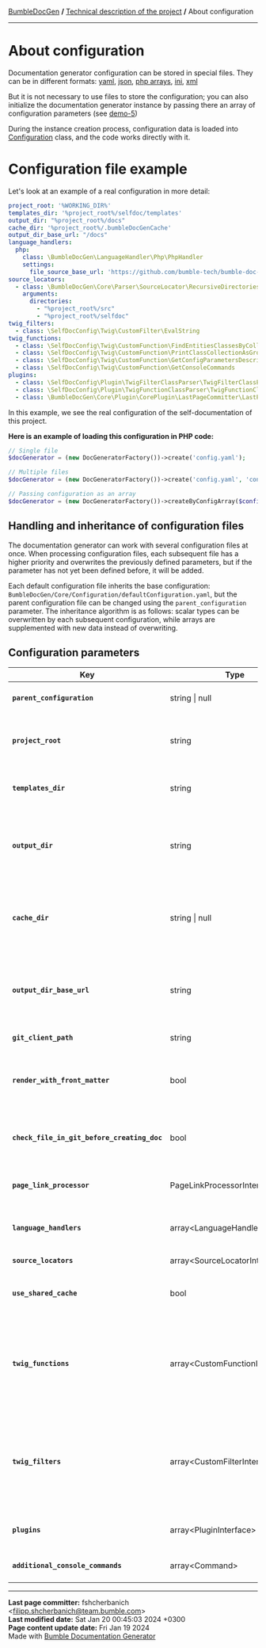[BumbleDocGen](../README.md) **/**
[Technical description of the project](readme.md) **/**
About configuration

---


# About configuration

Documentation generator configuration can be stored in special files.
They can be in different formats: <a href='https://yaml.org/'>yaml</a>, <a href='https://www.json.org/json-en.html'>json</a>, <a href='https://www.php.net/manual/en/language.types.array.php'>php arrays</a>, <a href='https://learn.microsoft.com/en-us/previous-versions/windows/desktop/ms717987(v=vs.85)'>ini</a>, <a href='https://www.w3.org/XML/'>xml</a>

But it is not necessary to use files to store the configuration; you can also initialize the documentation generator instance by passing there an array of configuration parameters (see <a href='https://github.com/bumble-tech/bumble-doc-gen/tree/master/demo'>demo-5</a>)

During the instance creation process, configuration data is loaded into [Configuration](classes/Configuration.md) class, and the code works directly with it.

# Configuration file example

Let's look at an example of a real configuration in more detail:

```yaml
project_root: '%WORKING_DIR%'
templates_dir: '%project_root%/selfdoc/templates'
output_dir: "%project_root%/docs"
cache_dir: '%project_root%/.bumbleDocGenCache'
output_dir_base_url: "/docs"
language_handlers:
  php:
    class: \BumbleDocGen\LanguageHandler\Php\PhpHandler
    settings:
      file_source_base_url: 'https://github.com/bumble-tech/bumble-doc-gen/blob/master'
source_locators:
  - class: \BumbleDocGen\Core\Parser\SourceLocator\RecursiveDirectoriesSourceLocator
    arguments:
      directories:
        - "%project_root%/src"
        - "%project_root%/selfdoc"
twig_filters:
  - class: \SelfDocConfig\Twig\CustomFilter\EvalString
twig_functions:
  - class: \SelfDocConfig\Twig\CustomFunction\FindEntitiesClassesByCollectionClassName
  - class: \SelfDocConfig\Twig\CustomFunction\PrintClassCollectionAsGroupedTable
  - class: \SelfDocConfig\Twig\CustomFunction\GetConfigParametersDescription
  - class: \SelfDocConfig\Twig\CustomFunction\GetConsoleCommands
plugins:
  - class: \SelfDocConfig\Plugin\TwigFilterClassParser\TwigFilterClassParserPlugin
  - class: \SelfDocConfig\Plugin\TwigFunctionClassParser\TwigFunctionClassParserPlugin
  - class: \BumbleDocGen\Core\Plugin\CorePlugin\LastPageCommitter\LastPageCommitter

```

In this example, we see the real configuration of the self-documentation of this project.

**Here is an example of loading this configuration in PHP code:**

```php
// Single file
$docGenerator = (new DocGeneratorFactory())->create('config.yaml');

// Multiple files
$docGenerator = (new DocGeneratorFactory())->create('config.yaml', 'config2.yaml', 'config3.xml');

// Passing configuration as an array
$docGenerator = (new DocGeneratorFactory())->createByConfigArray($configArray);
```

## Handling and inheritance of configuration files

The documentation generator can work with several configuration files at once.
When processing configuration files, each subsequent file has a higher priority and overwrites the previously defined parameters, but if the parameter has not yet been defined before, it will be added.

Each default configuration file inherits the base configuration: `BumbleDocGen/Core/Configuration/defaultConfiguration.yaml`, but the parent configuration file can be changed using the `parent_configuration` parameter.
The inheritance algorithm is as follows: scalar types can be overwritten by each subsequent configuration, while arrays are supplemented with new data instead of overwriting.

## Configuration parameters

| Key | Type | Default value | Description |
|-|-|-|-|
| **`parent_configuration`** | string \| null | NULL | Path to parent configuration file |
| **`project_root`** | string | NULL | Path to the directory of the documented project (or part of the project) |
| **`templates_dir`** | string | NULL | Path to directory with documentation templates |
| **`output_dir`** | string | '%project_root%/docs' | Path to the directory where the finished documentation will be generated |
| **`cache_dir`** | string \| null | '%WORKING_DIR%/.bumbleDocGenCache' | Path to the directory where the documentation generator cache will be saved |
| **`output_dir_base_url`** | string | '/docs' | Basic part of url documentation. Used to form links in generated documents. |
| **`git_client_path`** | string | 'git' | Path to git client |
| **`render_with_front_matter`** | bool | false | Do not remove the front matter block from templates when creating documents |
| **`check_file_in_git_before_creating_doc`** | bool | true | Checking if a document exists in GIT before creating a document |
| **`page_link_processor`** | PageLinkProcessorInterface | [BasePageLinkProcessor](classes/BasePageLinkProcessor.md) | Link handler class on documentation pages |
| **`language_handlers`** | array&lt;LanguageHandlerInterface&gt; | NULL | List of programming language handlers |
| **`source_locators`** | array&lt;SourceLocatorInterface&gt; | NULL | List of source locators |
| **`use_shared_cache`** | bool | true | Enable cache usage of generated documents |
| **`twig_functions`** | array&lt;CustomFunctionInterface&gt; | <ul><li>[DrawDocumentationMenu](classes/DrawDocumentationMenu.md)</li><li>[DrawDocumentedEntityLink](classes/DrawDocumentedEntityLink.md)</li><li>[DrawPageBreadcrumbs](classes/DrawPageBreadcrumbs.md)</li><li>[GetDocumentedEntityUrl](classes/GetDocumentedEntityUrl.md)</li><li>[LoadPluginsContent](classes/LoadPluginsContent.md)</li><li>[PrintEntityCollectionAsList](classes/PrintEntityCollectionAsList.md)</li><li>[GetDocumentationPageUrl](classes/GetDocumentationPageUrl.md)</li><li>[FileGetContents](classes/FileGetContents.md)</li></ul> | Functions that can be used in document templates |
| **`twig_filters`** | array&lt;CustomFilterInterface&gt; | <ul><li>[AddIndentFromLeft](classes/AddIndentFromLeft.md)</li><li>[FixStrSize](classes/FixStrSize.md)</li><li>[PrepareSourceLink](classes/PrepareSourceLink.md)</li><li>[Quotemeta](classes/Quotemeta.md)</li><li>[RemoveLineBrakes](classes/RemoveLineBrakes.md)</li><li>[StrTypeToUrl](classes/StrTypeToUrl.md)</li><li>[PregMatch](classes/PregMatch.md)</li><li>[Implode](classes/Implode.md)</li></ul> | Filters that can be used in document templates |
| **`plugins`** | array&lt;PluginInterface&gt; \| null | <ul><li>[PageHtmlLinkerPlugin](classes/PageHtmlLinkerPlugin.md)</li><li>[PageLinkerPlugin](classes/PageLinkerPlugin.md)</li></ul> | List of plugins |
| **`additional_console_commands`** | array&lt;Command&gt; | NULL | Additional console commands |



---

**Last page committer:** fshcherbanich &lt;filipp.shcherbanich@team.bumble.com&gt;<br>**Last modified date:**   Sat Jan 20 00:45:03 2024 +0300<br>**Page content update date:** Fri Jan 19 2024<br>Made with [Bumble Documentation Generator](https://github.com/bumble-tech/bumble-doc-gen/blob/master/docs/README.md)